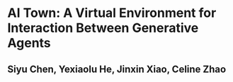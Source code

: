 # AI Town: A Virtual Environment for Interaction Between Generative Agents
## Siyu Chen, Yexiaolu He, Jinxin Xiao, Celine Zhao 
